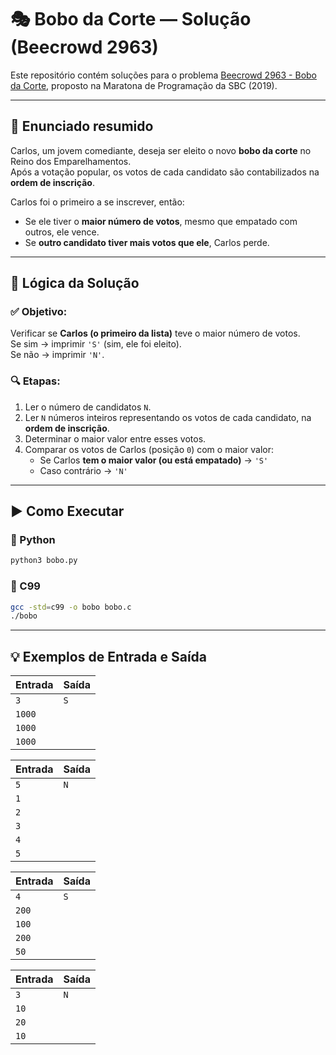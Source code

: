 # 🎭 Bobo da Corte — Solução (Beecrowd 2963)

Este repositório contém soluções para o problema [Beecrowd 2963 - Bobo da Corte](https://www.beecrowd.com.br/judge/pt/problems/view/2963), proposto na Maratona de Programação da SBC (2019).

---

## 📜 Enunciado resumido

Carlos, um jovem comediante, deseja ser eleito o novo **bobo da corte** no Reino dos Emparelhamentos.  
Após a votação popular, os votos de cada candidato são contabilizados na **ordem de inscrição**.

Carlos foi o primeiro a se inscrever, então:
- Se ele tiver o **maior número de votos**, mesmo que empatado com outros, ele vence.
- Se **outro candidato tiver mais votos que ele**, Carlos perde.

---

## 🧠 Lógica da Solução

### ✅ Objetivo:
Verificar se **Carlos (o primeiro da lista)** teve o maior número de votos.  
Se sim → imprimir `'S'` (sim, ele foi eleito).  
Se não → imprimir `'N'`.

### 🔍 Etapas:
1. Ler o número de candidatos `N`.
2. Ler `N` números inteiros representando os votos de cada candidato, na **ordem de inscrição**.
3. Determinar o maior valor entre esses votos.
4. Comparar os votos de Carlos (posição `0`) com o maior valor:
   - Se Carlos **tem o maior valor (ou está empatado)** → `'S'`
   - Caso contrário → `'N'`

---

## ▶️ Como Executar

### 🐍 Python

```bash
python3 bobo.py
```

### 📘 C99

```bash
gcc -std=c99 -o bobo bobo.c
./bobo
```

---

## 💡 Exemplos de Entrada e Saída

| Entrada                | Saída |
| ---------------------- | ----- |
| `3`                    |  `S`  |
| `1000`                 |       |
| `1000`                 |       |
| `1000`                 |       |

| Entrada                | Saída |
| ---------------------- | ----- |
| `5`                    |  `N`  |
| `1`                    |       |
| `2`                    |       |
| `3`                    |       |
| `4`                    |       |
| `5`                    |       |

| Entrada                | Saída |
| ---------------------- | ----- |
| `4`                    |  `S`  |
| `200`                  |       |
| `100`                  |       |
| `200`                  |       |
| `50`                   |       |

| Entrada                | Saída |
| ---------------------- | ----- |
| `3`                    |  `N`  |
| `10`                   |       |
| `20`                   |       |
| `10`                   |       |
